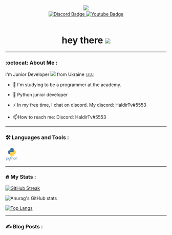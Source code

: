 <div id="header" align="center">
  <img src="https://imgur.com/x1ZnOkR" width="100"/>
  <div id="badges">
  <a href="your-linkedin-URL">
    <img src="https://img.shields.io/badge/Discord-blue?style=for-the-badge&logo=discord&logoColor=white" alt="Discord Badge"/>
  </a>
  <a href="https://www.youtube.com/@haldirtv8544">
    <img src="https://img.shields.io/badge/YouTube-red?style=for-the-badge&logo=youtube&logoColor=white" alt="Youtube Badge"/>
  </a>
  </div>
  <img src="https://komarev.com/ghpvc/?username=your-github-haldirtv&style=flat-square&color=blue" alt=""/>
  <h1>
    hey there
    <img src="https://media.giphy.com/media/hvRJCLFzcasrR4ia7z/giphy.gif" width="30px"/>
  </h1>
</div>

---

### :octocat: About Me :
I'm Junior Developer <img src="https://media.giphy.com/media/WUlplcMpOCEmTGBtBW/giphy.gif" width="30"> from Ukraine 🇺🇦
- :telescope: I'm studying to be a programmer at the academy.

- :seedling: Python junior developer

- :zap: In my free time, I chat on discord. My discord: HaldirTv#5553

- :mailbox:How to reach me: Discord: HaldirTv#5553

---

### :hammer_and_wrench: Languages and Tools :
<div>
  <img src="https://github.com/devicons/devicon/blob/master/icons/python/python-original-wordmark.svg" title="Python" alt="Python" width="40" height="40"/>&nbsp;
</div>

---

### :fire: My Stats :
[![GitHub Streak](https://github-readme-streak-stats.herokuapp.com?user=HaldirTv&theme=dark&hide_border=)](https://git.io/streak-stats)

![Anurag's GitHub stats](https://github-readme-stats.vercel.app/api?username=haldirtv&show_icons=true&theme=dark)

[![Top Langs](https://github-readme-stats.vercel.app/api/top-langs/?username=haldirtv&layout=compact)](https://github.com/anuraghazra/github-readme-stats)

---

### :writing_hand: Blog Posts :
<!-- BLOG-POST-LIST:START -->
<!-- BLOG-POST-LIST:END -->

